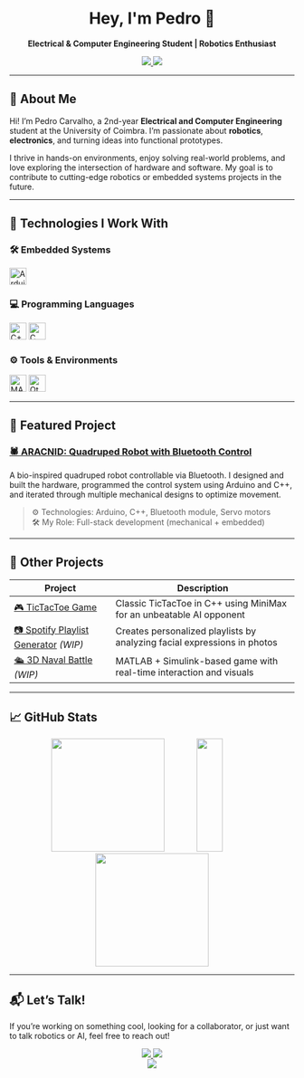 <h1 align="center">Hey, I'm Pedro 👋</h1>
<p align="center"><strong>Electrical & Computer Engineering Student | Robotics Enthusiast</strong></p>

<p align="center">
  <a href="https://www.linkedin.com/in/pedro-carvalho-760678280/" target="_blank">
    <img src="https://img.shields.io/badge/LinkedIn-blue?style=for-the-badge&logo=linkedin&logoColor=white" />
  </a>
  <a href="mailto:pedrobcarvalho01@gmail.com">
    <img src="https://img.shields.io/badge/Gmail-D14836?style=for-the-badge&logo=gmail&logoColor=white" />
  </a>
</p>

---

## 🌟 About Me

Hi! I’m Pedro Carvalho, a 2nd-year **Electrical and Computer Engineering** student at the University of Coimbra. I’m passionate about **robotics**, **electronics**, and turning ideas into functional prototypes.

I thrive in hands-on environments, enjoy solving real-world problems, and love exploring the intersection of hardware and software. My goal is to contribute to cutting-edge robotics or embedded systems projects in the future.

---

## 🔧 Technologies I Work With

### 🛠 Embedded Systems
<img src="https://cdn.jsdelivr.net/gh/devicons/devicon/icons/arduino/arduino-original.svg" height="30" alt="Arduino" />

### 💻 Programming Languages
<img src="https://cdn.jsdelivr.net/gh/devicons/devicon/icons/cplusplus/cplusplus-original.svg" height="30" alt="C++" />
<img src="https://cdn.jsdelivr.net/gh/devicons/devicon/icons/c/c-original.svg" height="30" alt="C" />

### ⚙️ Tools & Environments
<img src="https://cdn.jsdelivr.net/gh/devicons/devicon/icons/matlab/matlab-original.svg" height="30" alt="MATLAB" />
<img src="https://cdn.jsdelivr.net/gh/devicons/devicon/icons/qt/qt-original.svg" height="30" alt="Qt" />

---

## 🧠 Featured Project

### [🕷 ARACNID: Quadruped Robot with Bluetooth Control](https://github.com/pedrobcarvalho0601/ARACNID_PROJECT)

A bio-inspired quadruped robot controllable via Bluetooth. I designed and built the hardware, programmed the control system using Arduino and C++, and iterated through multiple mechanical designs to optimize movement.

> ⚙️ Technologies: Arduino, C++, Bluetooth module, Servo motors  
> 🛠 My Role: Full-stack development (mechanical + embedded)

---

## 📌 Other Projects

| Project | Description |
|--------|-------------|
| [🎮 TicTacToe Game](https://github.com/pedrobcarvalho0601/TicTacToe) | Classic TicTacToe in C++ using MiniMax for an unbeatable AI opponent |
| [📷 Spotify Playlist Generator](#) _(WIP)_ | Creates personalized playlists by analyzing facial expressions in photos |
| [🛳️ 3D Naval Battle](#) _(WIP)_ | MATLAB + Simulink-based game with real-time interaction and visuals |

---

## 📈 GitHub Stats

<div align="center">
  <img src="https://github-readme-stats.vercel.app/api?username=pedrobcarvalho0601&show_icons=true&theme=tokyonight&count_private=true&custom_title=My%20GitHub%20Stats" height="200"/>
  <img src="https://github-readme-stats.vercel.app/api/top-langs/?username=pedrobcarvalho0601&layout=compact&theme=tokyonight&langs_count=30" height="200" width="30%" />
  <br/>
  <img src="https://streak-stats.demolab.com?user=pedrobcarvalho0601&theme=tokyonight" height="200"/>
</div>

---

## 📬 Let’s Talk!

If you’re working on something cool, looking for a collaborator, or just want to talk robotics or AI, feel free to reach out!

<div align="center">
  <a href="https://www.linkedin.com/in/pedro-carvalho-760678280/" target="_blank">
    <img src="https://img.shields.io/badge/LinkedIn-blue?style=for-the-badge&logo=linkedin&logoColor=white" />
  </a>
  <a href="mailto:pedrobcarvalho01@gmail.com">
    <img src="https://img.shields.io/badge/Gmail-D14836?style=for-the-badge&logo=gmail&logoColor=white" />
  </a>
</div>

<div align="center">
  <img src="https://visitcount.itsvg.in/api?id=pedrobcarvalho0601&icon=2&color=0" />
</div>
